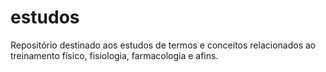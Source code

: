 # estudos
Repositório destinado aos estudos de termos e conceitos relacionados ao treinamento físico, fisiologia, farmacologia e afins.
